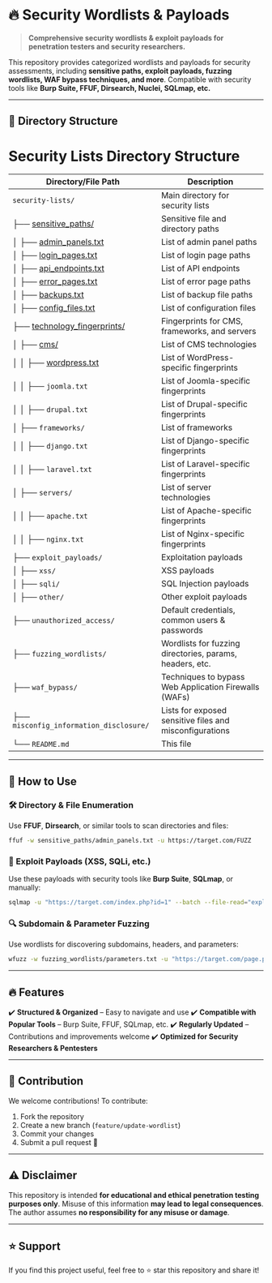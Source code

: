 # 🔥 Security Wordlists & Payloads

> **Comprehensive security wordlists & exploit payloads for penetration testers and security researchers.**

This repository provides categorized wordlists and payloads for security assessments, including **sensitive paths, exploit payloads, fuzzing wordlists, WAF bypass techniques, and more**. Compatible with security tools like **Burp Suite, FFUF, Dirsearch, Nuclei, SQLmap, etc.**

---

## 📁 Directory Structure


# Security Lists Directory Structure

| Directory/File Path                            | Description                                                      |
|------------------------------------------------|------------------------------------------------------------------|
| `security-lists/`                              | Main directory for security lists                                |
| ├── [sensitive_paths/](https://github.com/Mehran-Seifalinia/security-lists/tree/main/sensitive_paths)                         | Sensitive file and directory paths                               |
| │   ├── [admin_panels.txt](https://github.com/Mehran-Seifalinia/security-lists/blob/main/sensitive_paths/admin_panels.txt) | List of admin panel paths                                        |
| │   ├── [login_pages.txt](https://github.com/Mehran-Seifalinia/security-lists/blob/main/sensitive_paths/login_pages.txt)                     | List of login page paths                                         |
| │   ├── [api_endpoints.txt](https://github.com/Mehran-Seifalinia/security-lists/blob/main/sensitive_paths/api_endpoints.txt)                    | List of API endpoints                                            |
| │   ├── [error_pages.txt](https://github.com/Mehran-Seifalinia/security-lists/blob/main/sensitive_paths/error_pages.txt)                      | List of error page paths                                         |
| │   ├── [backups.txt](https://github.com/Mehran-Seifalinia/security-lists/blob/main/sensitive_paths/backups.txt)                          | List of backup file paths                                        |
| │   ├── [config_files.txt](https://github.com/Mehran-Seifalinia/security-lists/blob/main/sensitive_paths/config_files.txt)                    | List of configuration files                                      |
| ├── [technology_fingerprints/](https://github.com/Mehran-Seifalinia/security-lists/blob/main/technology_fingerprints/)                 | Fingerprints for CMS, frameworks, and servers                    |
| │   ├── [cms/](https://github.com/Mehran-Seifalinia/security-lists/blob/main/technology_fingerprints/cms/)                                 | List of CMS technologies                                          |
| │   │   ├── [wordpress.txt](https://github.com/Mehran-Seifalinia/security-lists/blob/main/technology_fingerprints/cms/wordpress.txt)                    | List of WordPress-specific fingerprints                           |
| │   │   ├── `joomla.txt`                       | List of Joomla-specific fingerprints                             |
| │   │   ├── `drupal.txt`                       | List of Drupal-specific fingerprints                             |
| │   ├── `frameworks/`                          | List of frameworks                                              |
| │   │   ├── `django.txt`                       | List of Django-specific fingerprints                             |
| │   │   ├── `laravel.txt`                      | List of Laravel-specific fingerprints                            |
| │   ├── `servers/`                             | List of server technologies                                       |
| │   │   ├── `apache.txt`                       | List of Apache-specific fingerprints                             |
| │   │   ├── `nginx.txt`                        | List of Nginx-specific fingerprints                              |
| ├── `exploit_payloads/`                        | Exploitation payloads                                            |
| │   ├── `xss/`                                 | XSS payloads                                                     |
| │   ├── `sqli/`                                | SQL Injection payloads                                           |
| │   ├── `other/`                               | Other exploit payloads                                           |
| ├── `unauthorized_access/`                     | Default credentials, common users & passwords                    |
| ├── `fuzzing_wordlists/`                       | Wordlists for fuzzing directories, params, headers, etc.         |
| ├── `waf_bypass/`                              | Techniques to bypass Web Application Firewalls (WAFs)            |
| ├── `misconfig_information_disclosure/`       | Lists for exposed sensitive files and misconfigurations          |
| └── `README.md`                                | This file                                                       |



---

## 🚀 How to Use

### **🛠️ Directory & File Enumeration**
Use **FFUF**, **Dirsearch**, or similar tools to scan directories and files:
```sh
ffuf -w sensitive_paths/admin_panels.txt -u https://target.com/FUZZ
```

### **💉 Exploit Payloads (XSS, SQLi, etc.)**
Use these payloads with security tools like **Burp Suite**, **SQLmap**, or manually:
```sh
sqlmap -u "https://target.com/index.php?id=1" --batch --file-read="exploit_payloads/sqli/union_based.txt"
```

### **🔍 Subdomain & Parameter Fuzzing**
Use wordlists for discovering subdomains, headers, and parameters:
```sh
wfuzz -w fuzzing_wordlists/parameters.txt -u "https://target.com/page.php?FUZZ=value"
```

---

## 🔥 Features
✔️ **Structured & Organized** – Easy to navigate and use
✔️ **Compatible with Popular Tools** – Burp Suite, FFUF, SQLmap, etc.
✔️ **Regularly Updated** – Contributions and improvements welcome
✔️ **Optimized for Security Researchers & Pentesters**

---

## 📢 Contribution
We welcome contributions! To contribute:
1. Fork the repository
2. Create a new branch (`feature/update-wordlist`)
3. Commit your changes
4. Submit a pull request 🚀

---

## ⚠️ Disclaimer
This repository is intended **for educational and ethical penetration testing purposes only**. Misuse of this information **may lead to legal consequences**. The author assumes **no responsibility for any misuse or damage**.

---

## ⭐ Support
If you find this project useful, feel free to ⭐ star this repository and share it!

